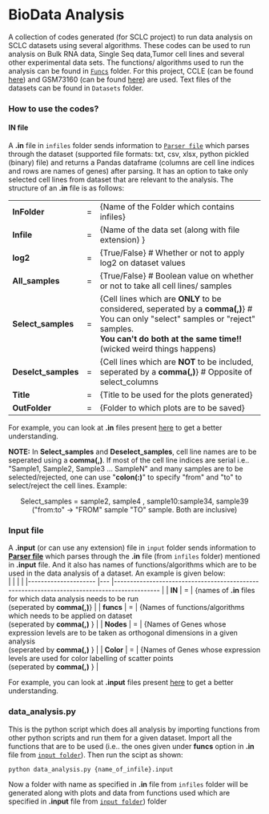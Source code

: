 # BioData Analysis  
   
A collection of codes generated (for SCLC project) to run data analysis on SCLC datasets using several algorithms. These codes can be used to run analysis on Bulk RNA data, Single Seq data,Tumor cell lines and several other experimental data sets. The functions/ algorithms used to run the analysis can be found in [``Funcs``](https://github.com/uday2607/CSB-SCLC/tree/master/Additional_Codes/BioData-Analysis/Funcs) folder. For this project, CCLE (can be found [here](https://data.broadinstitute.org/ccle_legacy_data/mRNA_expression/CCLE_Expression_2012-09-29.res)) and GSM73160 (can be found [here](https://www.ncbi.nlm.nih.gov/geo/query/acc.cgi?acc=GSE73160)) are used. Text files of the datasets can be found in ``Datasets`` folder.
  
### How to use the codes?  
#### IN file  
A **.in** file in ``infiles`` folder sends information to [``Parser file``](https://github.com/uday2607/CSB-SCLC/blob/master/Additional_Codes/BioData-Analysis/Parse.py) which parses through the dataset (supported file formats: txt, csv, xlsx, python pickled (binary) file) and returns a Pandas dataframe \(columns are cell line indices and rows are names of genes) after parsing. It has an option to take only selected cell lines from dataset that are relevant to the analysis. The structure of an **.in** file is as follows: 

|                     	|   	|                                                                                            	|
|---------------------	|---	|--------------------------------------------------------------------------------------------	|
| **InFolder**        	| = 	| {Name of the Folder which contains infiles}                                                            	|
| **Infile**          	| = 	| {Name of the data set (along with file extension) }                                        	|
| **log2**            	| = 	| {True/False} # Whether or not to apply log2 on dataset values                              	|
| **All_samples**     	| = 	| {True/False} # Boolean value on whether or not to take all cell lines/ samples              	|
| **Select_samples**  	| = 	| {Cell lines which are **ONLY** to be considered, seperated by a **comma(,)**} # You can only "select" samples or "reject" samples.<br> **You can't do both at the same time!!**(wicked weird things happens) 	|
| **Deselct_samples** 	| = 	| {Cell lines which are **NOT** to be included, seperated by a **comma(,)**} # Opposite of select_columns                     	|
| **Title**           	| = 	| {Title to be used for the plots generated}                                                       	|
| **OutFolder**       	| = 	| {Folder to which plots are to be saved}                                                    	|

For example, you can look at **.in** files present [here](https://github.com/uday2607/CSB-SCLC/tree/master/Additional_Codes/BioData-Analysis/infiles) to get a better understanding.
    
**NOTE:** In **Select_samples** and **Deselect_samples**, cell line names are to be seperated using a **comma(,)**. If most of the cell line indices are serial i.e.. "Sample1, Sample2, Sample3 ... SampleN" and many samples are to be selected/rejected, one can use "**colon(:)**" to specify "from" and "to" to select/reject the cell lines. Example:  
  
<p align="center",display: inline-block>Select_samples = sample2, sample4 , sample10:sample34, sample39 <br>  
("from:to" -> "FROM" sample "TO" sample. Both are inclusive)  </p>

### Input file
A **.input** (or can use any extension) file in ``input`` folder sends information to **[Parser file](https://github.com/uday2607/CSB-SCLC/blob/master/Additional_Codes/BioData-Analysis/Parse.py)** which parses through the **.in** file (from ``infiles`` folder) mentioned in **.input** file. And it also has names of functions/algorithms which are to be used in the data analysis of a dataset. An example is given below:  
|                     	|   	|                                                                                            	|
|---------------------	|---	|--------------------------------------------------------------------------------------------	|
| **IN**        	      | = 	| {names of **.in** files for which data analysis needs to be run <br> (seperated by **comma(,)**}                |
| **funcs**           	| = 	| {Names of functions/algorithms which needs to be applied on dataset <br> (seperated by **comma(,)** }                	|
| **Nodes**             | =   | {Names of Genes whose expression levels are to be taken as orthogonal dimensions in a given analysis <br> (seperated by **comma(,)** }           	  |
| **Color**             | =   | {Names of Genes whose expression levels are used for color labelling of scatter points <br> (seperated by **comma(,)** }        	|

For example, you can look at **.input** files present [here](https://github.com/uday2607/CSB-SCLC/tree/master/Additional_Codes/BioData-Analysis/input) to get a better understanding.
  
### data_analysis.py  
This is the python script which does all analysis by importing functions from other python scripts and run them for a given dataset. Import all the functions that are to be used (i.e.. the ones given under **funcs** option in **.in** file from [``input folder``](https://github.com/uday2607/CSB-SCLC/tree/master/Additional_Codes/BioData-Analysis/input)). Then run the scipt as shown:
  
<pre><code>python data_analysis.py {name_of_infile}.input </code></pre>
  
Now a folder with name as specified in **.in** file from ``infiles`` folder will be generated along with plots and data from functions used which are specified in **.input** file from [``input folder``](https://github.com/uday2607/CSB-SCLC/tree/master/Additional_Codes/BioData-Analysis/input)) folder
